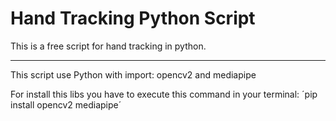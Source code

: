 # Hand Tracking Python Script

This is a free script for hand tracking in python.

-------------------------------------------------------

This script use Python with import: opencv2 and mediapipe

For install this libs you have to execute this command in your terminal:
  ´pip install opencv2 mediapipe´
